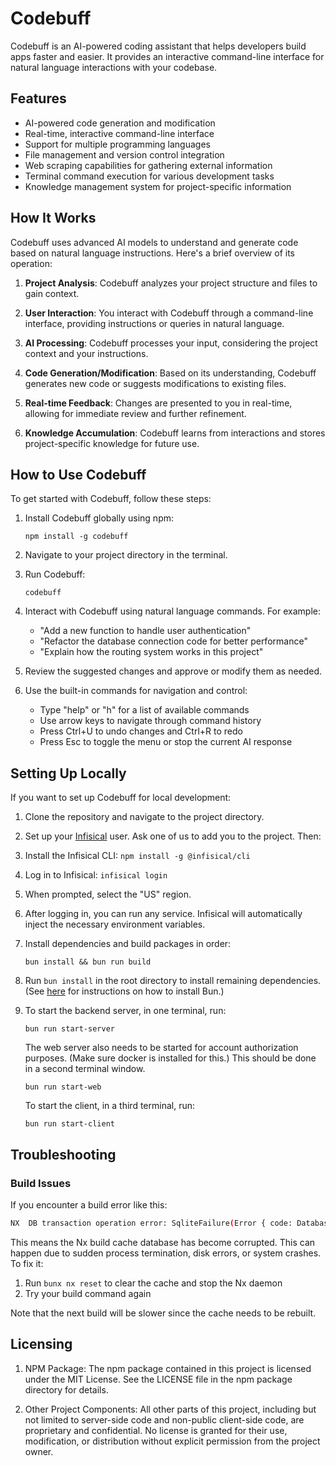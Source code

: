 # Codebuff

Codebuff is an AI-powered coding assistant that helps developers build apps faster and easier. It provides an interactive command-line interface for natural language interactions with your codebase.

## Features

- AI-powered code generation and modification
- Real-time, interactive command-line interface
- Support for multiple programming languages
- File management and version control integration
- Web scraping capabilities for gathering external information
- Terminal command execution for various development tasks
- Knowledge management system for project-specific information

## How It Works

Codebuff uses advanced AI models to understand and generate code based on natural language instructions. Here's a brief overview of its operation:

1. **Project Analysis**: Codebuff analyzes your project structure and files to gain context.

2. **User Interaction**: You interact with Codebuff through a command-line interface, providing instructions or queries in natural language.

3. **AI Processing**: Codebuff processes your input, considering the project context and your instructions.

4. **Code Generation/Modification**: Based on its understanding, Codebuff generates new code or suggests modifications to existing files.

5. **Real-time Feedback**: Changes are presented to you in real-time, allowing for immediate review and further refinement.

6. **Knowledge Accumulation**: Codebuff learns from interactions and stores project-specific knowledge for future use.

## How to Use Codebuff

To get started with Codebuff, follow these steps:

1. Install Codebuff globally using npm:

   ```
   npm install -g codebuff
   ```

2. Navigate to your project directory in the terminal.

3. Run Codebuff:

   ```
   codebuff
   ```

4. Interact with Codebuff using natural language commands. For example:

   - "Add a new function to handle user authentication"
   - "Refactor the database connection code for better performance"
   - "Explain how the routing system works in this project"

5. Review the suggested changes and approve or modify them as needed.

6. Use the built-in commands for navigation and control:
   - Type "help" or "h" for a list of available commands
   - Use arrow keys to navigate through command history
   - Press Ctrl+U to undo changes and Ctrl+R to redo
   - Press Esc to toggle the menu or stop the current AI response

## Setting Up Locally

If you want to set up Codebuff for local development:

1. Clone the repository and navigate to the project directory.

2. Set up your [Infisical](https://infisical.com/) user. Ask one of us to add you to the project. Then:
  1. Install the Infisical CLI: `npm install -g @infisical/cli`
  2. Log in to Infisical: `infisical login`
  3. When prompted, select the "US" region.
  4. After logging in, you can run any service. Infisical will automatically inject the necessary environment variables.

3. Install dependencies and build packages in order:

   ```
   bun install && bun run build
   ```


4. Run `bun install` in the root directory to install remaining dependencies. (See [here](https://bun.sh/docs/installation) for instructions on how to install Bun.)

5. To start the backend server, in one terminal, run:

   ```
   bun run start-server
   ```

   The web server also needs to be started for account authorization purposes. (Make sure docker is installed for this.) This should be done in a second terminal window.

   ```
   bun run start-web
   ```

   To start the client, in a third terminal, run:

   ```
   bun run start-client
   ```

## Troubleshooting

### Build Issues

If you encounter a build error like this:

```bash
NX  DB transaction operation error: SqliteFailure(Error { code: DatabaseCorrupt, extended_code: 11 }, Some("database disk image is malformed"))
```

This means the Nx build cache database has become corrupted. This can happen due to sudden process termination, disk errors, or system crashes. To fix it:

1. Run `bunx nx reset` to clear the cache and stop the Nx daemon
2. Try your build command again

Note that the next build will be slower since the cache needs to be rebuilt.

## Licensing

1. NPM Package: The npm package contained in this project is licensed under the MIT License. See the LICENSE file in the npm package directory for details.

2. Other Project Components: All other parts of this project, including but not limited to server-side code and non-public client-side code, are proprietary and confidential. No license is granted for their use, modification, or distribution without explicit permission from the project owner.
